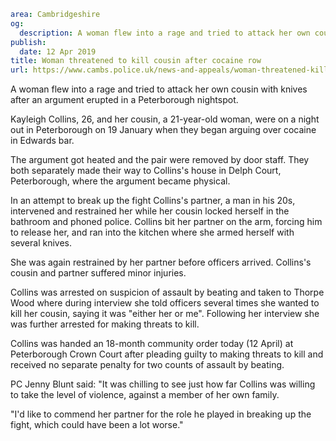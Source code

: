 ```yaml
area: Cambridgeshire
og:
  description: A woman flew into a rage and tried to attack her own cousin with knives after an argument erupted in a Peterborough nightspot.
publish:
  date: 12 Apr 2019
title: Woman threatened to kill cousin after cocaine row
url: https://www.cambs.police.uk/news-and-appeals/woman-threatened-kill-cousin-cocaine-row
```

A woman flew into a rage and tried to attack her own cousin with knives after an argument erupted in a Peterborough nightspot.

Kayleigh Collins, 26, and her cousin, a 21-year-old woman, were on a night out in Peterborough on 19 January when they began arguing over cocaine in Edwards bar.

The argument got heated and the pair were removed by door staff. They both separately made their way to Collins's house in Delph Court, Peterborough, where the argument became physical.

In an attempt to break up the fight Collins's partner, a man in his 20s, intervened and restrained her while her cousin locked herself in the bathroom and phoned police. Collins bit her partner on the arm, forcing him to release her, and ran into the kitchen where she armed herself with several knives.

She was again restrained by her partner before officers arrived. Collins's cousin and partner suffered minor injuries.

Collins was arrested on suspicion of assault by beating and taken to Thorpe Wood where during interview she told officers several times she wanted to kill her cousin, saying it was "either her or me". Following her interview she was further arrested for making threats to kill.

Collins was handed an 18-month community order today (12 April) at Peterborough Crown Court after pleading guilty to making threats to kill and received no separate penalty for two counts of assault by beating.

PC Jenny Blunt said: "It was chilling to see just how far Collins was willing to take the level of violence, against a member of her own family.

"I'd like to commend her partner for the role he played in breaking up the fight, which could have been a lot worse."
